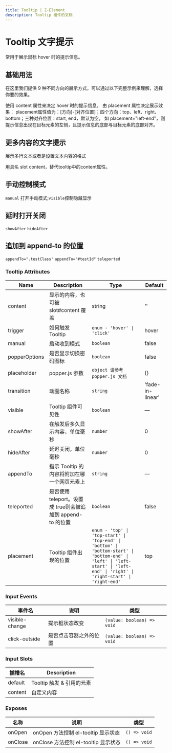 ```yaml
---
title: Tooltip | Z-Element
description: Tooltip 组件的文档
---
```


# Tooltip 文字提示
常用于展示鼠标 hover 时的提示信息。

## 基础用法
在这里我们提供 9 种不同方向的展示方式，可以通过以下完整示例来理解，选择你要的效果。

使用 content 属性来决定 hover 时的提示信息。 由 placement 属性决定展示效果： placement属性值为：[方向]-[对齐位置]；四个方向：top、left、right、bottom；三种对齐位置：start, end，默认为空。 如 placement="left-end"，则提示信息出现在目标元素的左侧，且提示信息的底部与目标元素的底部对齐。

<preview path="../demo/Tooltip/Basic.vue" title="基础用法" description="Tooltip 组件的基础用法"></preview>

## 更多内容的文字提示
展示多行文本或者是设置文本内容的格式

用具名 slot content，替代tooltip中的content属性。

<preview path="../demo/Tooltip/More.vue" title="更多内容的文字提示" description="Tooltip 更多内容的文字提示"></preview>

## 手动控制模式
`manual` 打开手动模式;`visible`控制隐藏显示

<preview path="../demo/Tooltip/Visible.vue" title="手动控制模式" description="Tooltip 手动控制模式"></preview>

## 延时打开关闭
`showAfter` `hideAfter`
<preview path="../demo/Tooltip/After.vue" title="延时打开关闭" description="Tooltip 延时打开关闭"></preview>

## 追加到 append-to 的位置
`appendTo=".testClass"` `appendTo="#testId"` `teleported`
<preview path="../demo/Tooltip/AppendTo.vue" title="追加到 append-to 的位置" description="Tooltip 追加到 append-to 的位置"></preview>

### Tooltip Attributes

| Name          | Description                                                 | Type                                                                                                                                                                        | Default          |
| ------------- | ----------------------------------------------------------- | --------------------------------------------------------------------------------------------------------------------------------------------------------------------------- | ---------------- |
| content       | 显示的内容，也可被 slot#content 覆盖                        | string                                                                                                                                                                      | ''               |
| trigger       | 如何触发 Tooltip                                            | `enum - 'hover' \| 'click' `                                                                                                                                                | hover            |
| manual        | 启动收到模式                                                | `boolean`                                                                                                                                                                   | false            |
| popperOptions | 是否显示切换密码图标                                        | `boolean`                                                                                                                                                                   | false            |
| placeholder   | popper.js 参数                                              | `object 请参考 popper.js 文档`                                                                                                                                              | {}               |
| transition    | 动画名称                                                    | `string`                                                                                                                                                                    | 'fade-in-linear' |
| visible       | Tooltip 组件可见性                                          | `boolean`                                                                                                                                                                   | —                |
| showAfter     | 在触发后多久显示内容，单位毫秒                              | `number`                                                                                                                                                                    | 0                |
| hideAfter     | 延迟关闭，单位毫秒                                          | `number`                                                                                                                                                                    | 0                |
| appendTo      | 指示 Tooltip 的内容将附加在哪一个网页元素上                 | `string`                                                                                                                                                                    | —                |
| teleported    | 是否使用 teleport。设置成 true则会被追加到 append-to 的位置 | `boolean`                                                                                                                                                                   | false            |
| placement     | Tooltip 组件出现的位置                                      | `enum - 'top' \| 'top-start' \| 'top-end' \| 'bottom' \| 'bottom-start' \| 'bottom-end' \| 'left' \| 'left-start' \| 'left-end' \| 'right' \| 'right-start' \| 'right-end'` | top              |


### Input Events
| 事件名         | 说明                   | 类型                       |
| -------------- | ---------------------- | -------------------------- |
| visible-change | 提示框状态改变         | `(value: boolean) => void` |
| click-outside  | 是否点击容器之外的位置 | `(value: boolean) => void` |

### Input Slots
| 插槽名  | Description               |
| ------- | ------------------------- |
| default | Tooltip 触发 & 引用的元素 |
| content | 自定义内容                |

### Exposes
| 名称    | 说明                                 | 类型         |
| ------- | ------------------------------------ | ------------ |
| onOpen  | onOpen 方法控制 el-tooltip 显示状态  | `() => void` |
| onClose | onClose 方法控制 el-tooltip 显示状态 | `() => void` |
